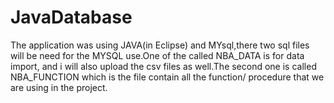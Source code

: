 # JavaDatabase
The application was using JAVA(in Eclipse) and MYsql,there two sql files will be need for the MYSQL use.One of the called NBA_DATA is for data import, and i will also upload the csv files as well.The second one is called NBA_FUNCTION which is the file contain all the function/ procedure that we are using in the project.